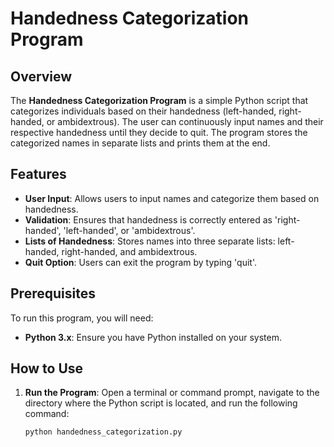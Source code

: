 # Handedness Categorization Program

## Overview

The **Handedness Categorization Program** is a simple Python script that categorizes individuals based on their handedness (left-handed, right-handed, or ambidextrous). The user can continuously input names and their respective handedness until they decide to quit. The program stores the categorized names in separate lists and prints them at the end.

## Features

- **User Input**: Allows users to input names and categorize them based on handedness.
- **Validation**: Ensures that handedness is correctly entered as 'right-handed', 'left-handed', or 'ambidextrous'.
- **Lists of Handedness**: Stores names into three separate lists: left-handed, right-handed, and ambidextrous.
- **Quit Option**: Users can exit the program by typing 'quit'.

## Prerequisites

To run this program, you will need:

- **Python 3.x**: Ensure you have Python installed on your system.

## How to Use

1. **Run the Program**: Open a terminal or command prompt, navigate to the directory where the Python script is located, and run the following command:

   ```bash
   python handedness_categorization.py
